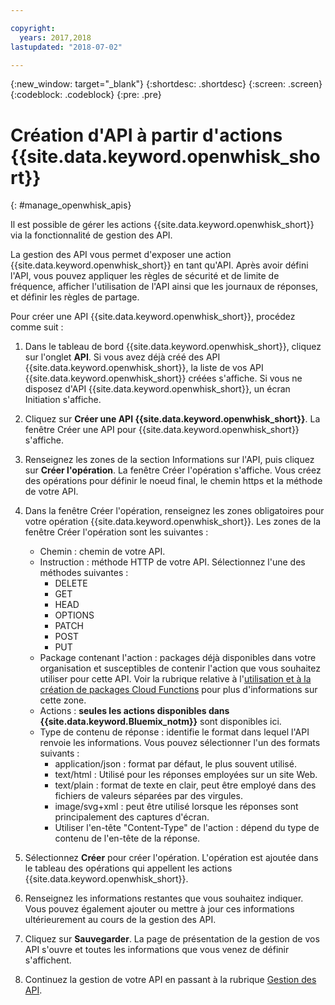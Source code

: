 ```yaml
---

copyright:
  years: 2017,2018
lastupdated: "2018-07-02"

---
```



{:new_window: target="_blank"}
{:shortdesc: .shortdesc}
{:screen: .screen}
{:codeblock: .codeblock}
{:pre: .pre}

# Création d'API à partir d'actions {{site.data.keyword.openwhisk_short}}
{: #manage_openwhisk_apis}

Il est possible de gérer les actions {{site.data.keyword.openwhisk_short}} via la fonctionnalité de gestion des API.

La gestion des API vous permet d'exposer une action {{site.data.keyword.openwhisk_short}} en tant qu'API. Après avoir défini l'API, vous pouvez appliquer les règles de sécurité et de limite de fréquence, afficher l'utilisation de l'API ainsi que les journaux de réponses, et définir les règles de partage.  

Pour créer une API {{site.data.keyword.openwhisk_short}}, procédez comme suit :

1. Dans le tableau de bord {{site.data.keyword.openwhisk_short}}, cliquez sur l'onglet **API**. Si vous avez déjà créé des API {{site.data.keyword.openwhisk_short}}, la liste de vos API {{site.data.keyword.openwhisk_short}} créées s'affiche. Si vous ne disposez d'API {{site.data.keyword.openwhisk_short}}, un écran Initiation s'affiche. 
2. Cliquez sur **Créer une API {{site.data.keyword.openwhisk_short}}**. La fenêtre Créer une API pour {{site.data.keyword.openwhisk_short}} s'affiche. 
3. Renseignez les zones de la section Informations sur l'API, puis cliquez sur **Créer l'opération**. La fenêtre Créer l'opération s'affiche. Vous créez des opérations pour définir le noeud final, le chemin https et la méthode de votre API.
4. Dans la fenêtre Créer l'opération, renseignez les zones obligatoires pour votre opération {{site.data.keyword.openwhisk_short}}. Les zones de la fenêtre Créer l'opération sont les suivantes :

    * Chemin : chemin de votre API. 
    * Instruction : méthode HTTP de votre API. Sélectionnez l'une des méthodes suivantes :
	    * DELETE
		* GET
		* HEAD
		* OPTIONS
		* PATCH
		* POST
		* PUT
	* Package contenant l'action : packages déjà disponibles dans votre organisation et susceptibles de contenir l'action que vous souhaitez utiliser pour cette API. Voir la rubrique relative à l'[utilisation et à la création de packages Cloud Functions](../openwhisk/openwhisk_packages.html) pour plus d'informations sur cette zone.
	* Actions : **seules les actions disponibles dans {{site.data.keyword.Bluemix_notm}}** sont disponibles ici.
	* Type de contenu de réponse : identifie le format dans lequel l'API renvoie les informations. Vous pouvez sélectionner l'un des formats suivants :
	    * application/json : format par défaut, le plus souvent utilisé.
		* text/html : Utilisé pour les réponses employées sur un site Web.
		* text/plain : format de texte en clair, peut être employé dans des fichiers de valeurs séparées par des virgules.
		* image/svg+xml : peut être utilisé lorsque les réponses sont principalement des captures d'écran.
		* Utiliser l'en-tête "Content-Type" de l'action : dépend du type de contenu de l'en-tête de la réponse. 
	
5. Sélectionnez **Créer** pour créer l'opération. L'opération est ajoutée dans le tableau des opérations qui appellent les actions {{site.data.keyword.openwhisk_short}}.
5. Renseignez les informations restantes que vous souhaitez indiquer. Vous pouvez également ajouter ou mettre à jour ces informations ultérieurement au cours de la gestion des API.
6. Cliquez sur **Sauvegarder**. La page de présentation de la gestion de vos API s'ouvre et toutes les informations que vous venez de définir s'affichent.
7. Continuez la gestion de votre API en passant à la rubrique [Gestion des API](manage_apis.html).
